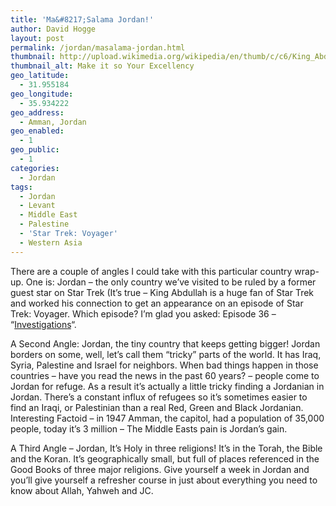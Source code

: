 ```yaml
---
title: 'Ma&#8217;Salama Jordan!'
author: David Hogge
layout: post
permalink: /jordan/masalama-jordan.html
thumbnail: http://upload.wikimedia.org/wikipedia/en/thumb/c/c6/King_Abdullah_on_Star_Trek.jpg/180px-King_Abdullah_on_Star_Trek.jpg
thumbnail_alt: Make it so Your Excellency
geo_latitude:
  - 31.955184
geo_longitude:
  - 35.934222
geo_address:
  - Amman, Jordan
geo_enabled:
  - 1
geo_public:
  - 1
categories:
  - Jordan
tags:
  - Jordan
  - Levant
  - Middle East
  - Palestine
  - 'Star Trek: Voyager'
  - Western Asia
---
```

There are a couple of angles I could take with this particular country wrap-up. One is: Jordan &#8211; the only country we&#8217;ve visited to be ruled by a former guest star on Star Trek (It&#8217;s true &#8211; King Abdullah is a huge fan of Star Trek and worked his connection to get an appearance on an episode of Star Trek: Voyager. Which episode? I&#8217;m glad you asked: Episode 36 &#8211; &#8220;[Investigations][1]&#8220;. 

A Second Angle: Jordan, the tiny country that keeps getting bigger! Jordan borders on some, well, let&#8217;s call them &#8220;tricky&#8221; parts of the world. It has Iraq, Syria, Palestine and Israel for neighbors. When bad things happen in those countries &#8211; have you read the news in the past 60 years? &#8211; people come to Jordan for refuge. As a result it&#8217;s actually a little tricky finding a Jordanian in Jordan. There&#8217;s a constant influx of refugees so it&#8217;s sometimes easier to find an Iraqi, or Palestinian than a real Red, Green and Black Jordanian. Interesting Factoid &#8211; in 1947 Amman, the capitol, had a population of 35,000 people, today it&#8217;s 3 million &#8211; The Middle Easts pain is Jordan&#8217;s gain. 

A Third Angle &#8211; Jordan, It&#8217;s Holy in three religions! It&#8217;s in the Torah, the Bible and the Koran. It&#8217;s geographically small, but full of places referenced in the Good Books of three major religions. Give yourself a week in Jordan and you&#8217;ll give yourself a refresher course in just about everything you need to know about Allah, Yahweh and JC.

 [1]: http://en.wikipedia.org/wiki/Investigations_%28Voyager_episode%29